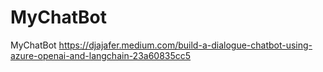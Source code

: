# MyChatBot
MyChatBot
https://djajafer.medium.com/build-a-dialogue-chatbot-using-azure-openai-and-langchain-23a60835cc5
